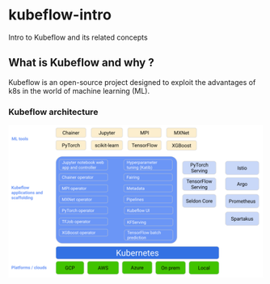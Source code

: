# kubeflow-intro

Intro to Kubeflow and its related concepts

## What is Kubeflow and why ?

Kubeflow is an open-source project designed to exploit the advantages of k8s in the world of machine learning (ML).

### Kubeflow architecture

![Kubeflow architecture](/images/kubeflow-overview-platform-diagram.svg)
